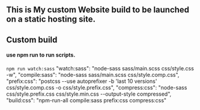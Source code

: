 ## This is My custom Website build to be launched on a static hosting site.


## Custom build 
#### use npm run to run scripts. 
`npm run watch:sass`
    "watch:sass": "node-sass sass/main.scss css/style.css -w",
    "compile:sass": "node-sass sass/main.scss css/style.comp.css",
    "prefix:css": "postcss --use autoprefixer -b 'last 10 versions' css/style.comp.css -o css/style.prefix.css",
    "compress:css": "node-sass css/style.prefix.css css/style.min.css --output-style compressed",
    "build:css": "npm-run-all compile:sass prefix:css compress:css"